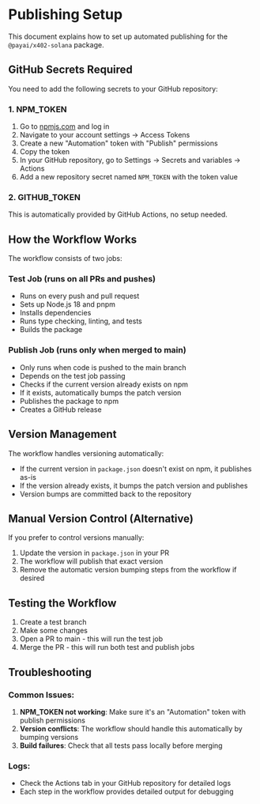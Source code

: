 # Publishing Setup

This document explains how to set up automated publishing for the `@payai/x402-solana` package.

## GitHub Secrets Required

You need to add the following secrets to your GitHub repository:

### 1. NPM_TOKEN
1. Go to [npmjs.com](https://npmjs.com) and log in
2. Navigate to your account settings → Access Tokens
3. Create a new "Automation" token with "Publish" permissions
4. Copy the token
5. In your GitHub repository, go to Settings → Secrets and variables → Actions
6. Add a new repository secret named `NPM_TOKEN` with the token value

### 2. GITHUB_TOKEN
This is automatically provided by GitHub Actions, no setup needed.

## How the Workflow Works

The workflow consists of two jobs:

### Test Job (runs on all PRs and pushes)
- Runs on every push and pull request
- Sets up Node.js 18 and pnpm
- Installs dependencies
- Runs type checking, linting, and tests
- Builds the package

### Publish Job (runs only when merged to main)
- Only runs when code is pushed to the main branch
- Depends on the test job passing
- Checks if the current version already exists on npm
- If it exists, automatically bumps the patch version
- Publishes the package to npm
- Creates a GitHub release

## Version Management

The workflow handles versioning automatically:
- If the current version in `package.json` doesn't exist on npm, it publishes as-is
- If the version already exists, it bumps the patch version and publishes
- Version bumps are committed back to the repository

## Manual Version Control (Alternative)

If you prefer to control versions manually:
1. Update the version in `package.json` in your PR
2. The workflow will publish that exact version
3. Remove the automatic version bumping steps from the workflow if desired

## Testing the Workflow

1. Create a test branch
2. Make some changes
3. Open a PR to main - this will run the test job
4. Merge the PR - this will run both test and publish jobs

## Troubleshooting

### Common Issues:
1. **NPM_TOKEN not working**: Make sure it's an "Automation" token with publish permissions
2. **Version conflicts**: The workflow should handle this automatically by bumping versions
3. **Build failures**: Check that all tests pass locally before merging

### Logs:
- Check the Actions tab in your GitHub repository for detailed logs
- Each step in the workflow provides detailed output for debugging
